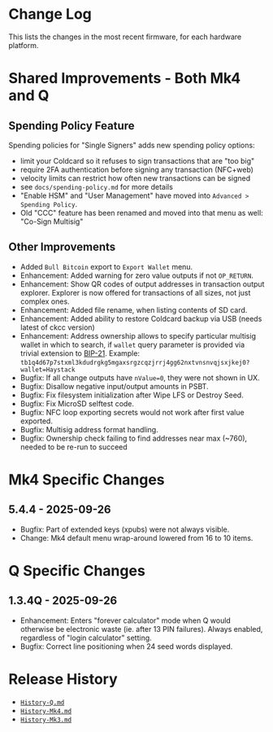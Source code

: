 # Change Log

This lists the changes in the most recent firmware, for each hardware platform.

# Shared Improvements - Both Mk4 and Q

## Spending Policy Feature

Spending policies for "Single Signers" adds new spending policy options:

- limit your Coldcard so it refuses to sign transactions that are "too big"
- require 2FA authentication before signing any transaction (NFC+web)
- velocity limits can restrict how often new transactions can be signed
- see `docs/spending-policy.md` for more details
- "Enable HSM" and "User Management" have moved into `Advanced > Spending Policy`.
- Old "CCC" feature has been renamed and moved into that menu as well: "Co-Sign Multisig"

## Other Improvements

- Added `Bull Bitcoin` export to `Export Wallet` menu.
- Enhancement: Added warning for zero value outputs if not `OP_RETURN`.
- Enhancement: Show QR codes of output addresses in transaction output explorer. Explorer is
  now offered for transactions of all sizes, not just complex ones.
- Enhancement: Added file rename, when listing contents of SD card.
- Enhancement: Added ability to restore Coldcard backup via USB (needs latest of ckcc version)
- Enhancement: Address ownership allows to specify particular multisig wallet in which to search,
  if `wallet` query parameter is provided via trivial extension to
  [BIP-21](https://github.com/bitcoin/bips/blob/master/bip-0021.mediawiki).
  Example: `tb1q4d67p7stxml3kdudrgkg5mgaxsrgzcqzjrrj4gg62nxtvnsnvqjsxjkej0?wallet=Haystack`
- Bugfix: If all change outputs have `nValue=0`, they were not shown in UX.
- Bugfix: Disallow negative input/output amounts in PSBT.
- Bugfix: Fix filesystem initialization after Wipe LFS or Destroy Seed.
- Bugfix: Fix MicroSD selftest code.
- Bugfix: NFC loop exporting secrets would not work after first value exported.
- Bugfix: Multisig address format handling.
- Bugfix: Ownership check failing to find addresses near max (~760), needed to be re-run to succeed

# Mk4 Specific Changes

## 5.4.4 - 2025-09-26

- Bugfix: Part of extended keys (xpubs) were not always visible.
- Change: Mk4 default menu wrap-around lowered from 16 to 10 items.


# Q Specific Changes

## 1.3.4Q - 2025-09-26

- Enhancement: Enters "forever calculator" mode when Q would otherwise be electronic waste
  (ie. after 13 PIN failures). Always enabled, regardless of "login calculator" setting.
- Bugfix: Correct line positioning when 24 seed words displayed.


# Release History

- [`History-Q.md`](History-Q.md)
- [`History-Mk4.md`](History-Mk4.md)
- [`History-Mk3.md`](History-Mk3.md)

